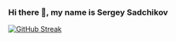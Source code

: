 ### Hi there 👋, my name is Sergey Sadchikov

[![GitHub Streak](https://github-readme-streak-stats.herokuapp.com?user=sadchikovsg&theme=dark&hide_border=true)](https://git.io/streak-stats)
